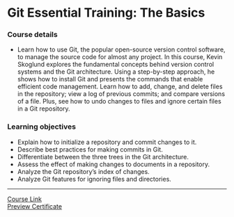 # Git Essential Training: The Basics
### Course details
- Learn how to use Git, the popular open-source version control software, to manage the source code for almost any project. In this course, Kevin Skoglund explores the fundamental concepts behind version control systems and the Git architecture. Using a step-by-step approach, he shows how to install Git and presents the commands that enable efficient code management. Learn how to add, change, and delete files in the repository; view a log of previous commits; and compare versions of a file. Plus, see how to undo changes to files and ignore certain files in a Git repository.

### Learning objectives
- Explain how to initialize a repository and commit changes to it.
- Describe best practices for making commits in Git.
- Differentiate between the three trees in the Git architecture.
- Assess the effect of making changes to documents in a repository.
- Analyze the Git repository’s index of changes.
- Analyze Git features for ignoring files and directories.
-------------------------------
[Course Link](https://www.linkedin.com/learning/git-essential-training-the-basics)
<br>[Preview Certificate](https://www.linkedin.com/posts/mohamed-hossny-hussein-hamed-436908218_certificateofcompletiongit-essential-training-activity-6849831375739215872-Huam)

